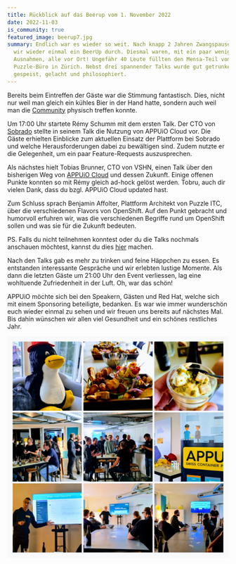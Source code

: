 ```yaml
---
title: Rückblick auf das Beerup vom 1. November 2022
date: 2022-11-03
is_community: true
featured_image: beerup7.jpg
summary: Endlich war es wieder so weit. Nach knapp 2 Jahren Zwangspause führten
  wir wieder einmal ein BeerUp durch. Diesmal waren, mit ein paar wenigen
  Ausnahmen, alle vor Ort! Ungefähr 40 Leute füllten den Mensa-Teil vom
  Puzzle-Büro in Zürich. Nebst drei spannender Talks wurde gut getrunken,
  gespeist, gelacht und philosophiert.
---
```

Bereits beim Eintreffen der Gäste war die Stimmung fantastisch. Dies, nicht nur weil man gleich ein kühles Bier in der Hand hatte, sondern auch weil man die [Community](https://www.appuio.ch/community/) physisch treffen konnte.

Um 17:00 Uhr startete Rémy Schumm mit dem ersten Talk. Der CTO von [Sobrado](https://landing.sobrado.ch/de/) stellte in seinem Talk die Nutzung von APPUiO Cloud vor. Die Gäste erhielten Einblicke zum aktuellen Einsatz der Plattform bei Sobrado und welche Herausforderungen dabei zu bewältigen sind. Zudem nutzte er die Gelegenheit, um ein paar Feature-Requests auszusprechen.

Als nächstes hielt Tobias Brunner, CTO von VSHN, einen Talk über den bisherigen Weg von [APPUiO Cloud](https://www.appuio.ch/offering/cloud/) und dessen Zukunft. Einige offenen Punkte konnten so mit Rémy gleich ad-hock gelöst werden. Tobru, auch dir vielen Dank, dass du bzgl. APPUiO Cloud updated hast.

Zum Schluss sprach Benjamin Affolter, Plattform Architekt von Puzzle ITC, über die verschiedenen Flavors von OpenShift. Auf den Punkt gebracht und humorvoll erfuhren wir, was die verschiedenen Begriffe rund um OpenShift sollen und was sie für die Zukunft bedeuten.

PS. Falls du nicht teilnehmen konntest oder du die Talks nochmals anschauen möchtest, kannst du dies [hier](https://youtu.be/L7cQE0F2iPM) machen.

Nach den Talks gab es mehr zu trinken und feine Häppchen zu essen. Es entstanden interessante Gespräche und wir erlebten lustige Momente. Als dann die letzten Gäste um 21:00 Uhr den Event verliessen, lag eine wohltuende Zufriedenheit in der Luft. Oh, war das schön!

APPUiO möchte sich bei den Speakern, Gästen und Red Hat, welche sich mit einem Sponsoring beteiligte, bedanken. Es war wie immer wunderschön euch wieder einmal zu sehen und wir freuen uns bereits auf nächstes Mal. Bis dahin wünschen wir allen viel Gesundheit und ein schönes restliches Jahr.

![](20221101_154536-collage.jpg)